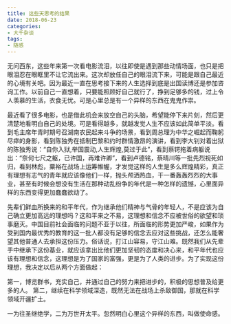 ```yaml
---
title: 这些天思考的结果
date: 2018-06-23
categories:
- 大千杂谈
tags:
- 随感
---
```


无问西东，这些年来第一次看电影流泪，以往即使是遇到那些动情场面，也只是把眼泪忍在眼眶里不让它流出来。这次却放任自己的眼泪流下来，可能是跟自己最近的心境有关吧。因为最近一直在思考接下来的人生选择到底是出国读博还是参加咨询工作。以前自己一直想着，只要能照顾好自己就行了，挣到足够多的钱，过上令人羡慕的生活，衣食无忧。可是心里总是有一个异样的东西在鬼鬼作祟。

最近看了很多电影，也是借此机会来放空自己的头脑，希望能停下来片刻，然后更清楚地看明白自己的处境。可是看得越多，就越发觉人生不应该如此简单平淡。看到毛主席年青时期号召湖南农民起来斗争的场景，看到周总理为中华之崛起而鞠躬尽瘁的身影，看到陈独秀在抵制巴黎和约时群情激昂的演讲，看到李大钊对着出狱的陈独秀说：“自你入狱,举国震动,人生辉煌,莫过于此”，看到蔡锷拖着病躯说出：“奈何七尺之躯，已许国，再难许卿”，看到卢德铭，蔡晴川等一批先烈视死如归，看到林彪，粟裕在战场上运筹帷幄，才发觉这样的人生是多么辉煌精彩，真正有理想有志气的青年就应该像他们一样，抛头颅洒热血，干一番轰轰烈烈的大事业，甚至有时候会想没有生活在那种动乱纷争的年代是一种怎样的遗憾，心里面异样的东西变得更加蠢蠢欲动了。

先辈们鲜血所换来的和平年代，作为继承他们精神与气骨的年轻人，不是应该为自己确立更加高远的理想吗？这和平来之不易，这理想和信念不应被世俗的欲望和琐事磨灭。中国目前社会面临的问题不亚于以往，所面临的形势更加严峻，如果作为受到国内最优秀的教育的这一批人都没有足够的信念去应对这些挑战，还怎么能奢望其他普通人去承担这份压力。俗话说，打江山容易，守江山难。既然我们从先辈手中继承下这份基业，就应该拿出比他们更加坚韧的态度和决心来，和平年代也应该有理想和信念，这理想是为了国家的富强，更是为了人类的进步。为了实现这份理想，我决定以后从两个方面做起：

第一，博览群书，充实自己，并通过自己的努力来把进步的，积极的思想普及给更多的人。
第二，继续在科学领域深造，既然无法在战场上杀敌御国，那就在科学领域开疆扩土。

一为往圣继绝学，二为万世开太平。忽然明白心里这个异样的东西，叫做使命感。